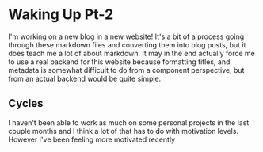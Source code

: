 # Waking Up Pt-2

I'm working on a new blog in a new website! It's a bit of a process going through these markdown files and converting them into blog posts, but it does teach me a lot of about markdown. It may in the end actually force me to use a real backend for this website because formatting titles, and metadata is somewhat difficult to do from a component perspective, but from an actual backend would be quite simple. 

## Cycles

I haven't been able to work as much on some personal projects in the last couple months and I think a lot of that has to do with motivation levels. However I've been feeling more motivated recently 